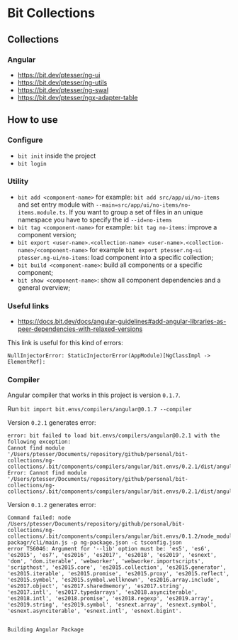 # Bit Collections

## Collections

### Angular

- https://bit.dev/ptesser/ng-ui
- https://bit.dev/ptesser/ng-utils
- https://bit.dev/ptesser/ng-swal
- https://bit.dev/ptesser/ngx-adapter-table

## How to use

### Configure

- `bit init` inside the project
- `bit login`

### Utility

- `bit add <component-name>` for example: `bit add src/app/ui/no-items` and set entry module with `--main=src/app/ui/no-items/no-items.module.ts`. 
If you want to group a set of files in an unique namespace you have to specify the id `--id=no-items`
- `bit tag <component-name>` for example: `bit tag no-items`: improve a component version;
- `bit export <user-name>.<collection-name> <user-name>.<collection-name>/<component-name>` for example `bit export ptesser.ng-ui ptesser.ng-ui/no-items`: load component into a specific collection;
- `bit build <component-name>`: build all components or a specific component;
- `bit show <component-name>`: show all component dependencies and a general overview;

### Useful links

- https://docs.bit.dev/docs/angular-guidelines#add-angular-libraries-as-peer-dependencies-with-relaxed-versions

This link is useful for this kind of errors:

```
NullInjectorError: StaticInjectorError(AppModule)[NgClassImpl -> ElementRef]: 
```


### Compiler

Angular compiler that works in this project is version `0.1.7`.

Run `bit import bit.envs/compilers/angular@0.1.7 --compiler`

Version `0.2.1` generates error:

```
error: bit failed to load bit.envs/compilers/angular@0.2.1 with the following exception:
Cannot find module '/Users/ptesser/Documents/repository/github/personal/bit-collections/ng-collections/.bit/components/compilers/angular/bit.envs/0.2.1/dist/angular/tsconfig.json'.
Error: Cannot find module '/Users/ptesser/Documents/repository/github/personal/bit-collections/ng-collections/.bit/components/compilers/angular/bit.envs/0.2.1/dist/angular/tsconfig.json'
```

Version `0.1.2` generates error:

```
Command failed: node /Users/ptesser/Documents/repository/github/personal/bit-collections/ng-collections/.bit/components/compilers/angular/bit.envs/0.1.2/node_modules/ng-packagr/cli/main.js -p ng-package.json -c tsconfig.json
error TS6046: Argument for '--lib' option must be: 'es5', 'es6', 'es2015', 'es7', 'es2016', 'es2017', 'es2018', 'es2019', 'esnext', 'dom', 'dom.iterable', 'webworker', 'webworker.importscripts', 'scripthost', 'es2015.core', 'es2015.collection', 'es2015.generator', 'es2015.iterable', 'es2015.promise', 'es2015.proxy', 'es2015.reflect', 'es2015.symbol', 'es2015.symbol.wellknown', 'es2016.array.include', 'es2017.object', 'es2017.sharedmemory', 'es2017.string', 'es2017.intl', 'es2017.typedarrays', 'es2018.asynciterable', 'es2018.intl', 'es2018.promise', 'es2018.regexp', 'es2019.array', 'es2019.string', 'es2019.symbol', 'esnext.array', 'esnext.symbol', 'esnext.asynciterable', 'esnext.intl', 'esnext.bigint'.


Building Angular Package
```

